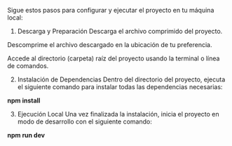 Sigue estos pasos para configurar y ejecutar el proyecto en tu máquina local:

1. Descarga y Preparación
Descarga el archivo comprimido del proyecto.

Descomprime el archivo descargado en la ubicación de tu preferencia.

Accede al directorio (carpeta) raíz del proyecto usando la terminal o línea de comandos.

2. Instalación de Dependencias
Dentro del directorio del proyecto, ejecuta el siguiente comando para instalar todas las dependencias necesarias:

**npm install**

3. Ejecución Local
Una vez finalizada la instalación, inicia el proyecto en modo de desarrollo con el siguiente comando:

**npm run dev**
